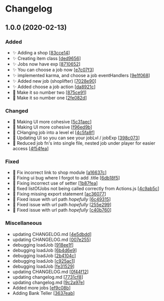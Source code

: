 # Changelog

<a name="1.0.0"></a>
## 1.0.0 (2020-02-13)

### Added

- ✨ Adding a shop [[83cce14](https://github.com/Abourass/simpleIdle/commit/83cce148c5131082e8f4316608ebaa3f8ebef172)]
- ✨ Creating item class [[ded9656](https://github.com/Abourass/simpleIdle/commit/ded9656ec31834d92962aecf394bd94ef3783c4c)]
- ✨ Jobs now have exp [[8710652](https://github.com/Abourass/simpleIdle/commit/8710652643e7d3c83119993f8207064ee714f766)]
- ✨ You can choose a job now [[e7c07f3](https://github.com/Abourass/simpleIdle/commit/e7c07f3127f4e7f63e1a8d283341cb227cbd8445)]
- ✨ implemented karma, and choose a job eventHandlers [[9e1f068](https://github.com/Abourass/simpleIdle/commit/9e1f0681fc10dc4f168031643d38e62ad4f09329)]
- ✨ Added new job (shoplifter) [[7028e90](https://github.com/Abourass/simpleIdle/commit/7028e90346c74f9ef04d9a17b339c340265209b6)]
- ✨ Added choose a job action [[da8921c](https://github.com/Abourass/simpleIdle/commit/da8921cb220f9d38f6ae23cc9073f26af246f271)]
- 🎉 Make it so number two [[875ce91](https://github.com/Abourass/simpleIdle/commit/875ce916eab37a0503efa8ff736a2d65dc2cfe94)]
- 🎉 Make it so number one [[2fe082d](https://github.com/Abourass/simpleIdle/commit/2fe082dfb45ab78e1bdbcb6c197c789957a6e325)]

### Changed

- 🎨 Making UI more cohesive [[5c31aec](https://github.com/Abourass/simpleIdle/commit/5c31aec2afae1ddacdb89931538fc509dfbd88e7)]
- 🎨 Making UI more cohesive [[f96ed9b](https://github.com/Abourass/simpleIdle/commit/f96ed9be29db277a2975a5c71108d3fc272e3c13)]
- 🎨 CHanging job into a level el [[4c5fa8f](https://github.com/Abourass/simpleIdle/commit/4c5fa8f798c06a21d4c1b996125c2aaa07d23970)]
- 🎨 Updating UI so you can see your jobLvl / jobExp [[398c073](https://github.com/Abourass/simpleIdle/commit/398c0736bcb8d81fc6bdd56233d327f1137aa0c5)]
- 🎨 Reduced job fn&#x27;s into single file, nested job under player for easier access [[4f54fea](https://github.com/Abourass/simpleIdle/commit/4f54fea8515268fb2f9a7f187a7ef43ae7f506ff)]

### Fixed

- 🐛 Fix incorrect link to shop module [[a16637c](https://github.com/Abourass/simpleIdle/commit/a16637c2a0e602123a1bfd2706ae70c5a1688a5e)]
- 🐛 Fixing ui bug where I forgot to add .title [[6db18f5](https://github.com/Abourass/simpleIdle/commit/6db18f54528f64d84be73b2f937fab772c045937)]
- 🐛 Fixing incorrect use of setter [[1b87fea](https://github.com/Abourass/simpleIdle/commit/1b87fea27c29e13ba73ce80b0cda992e36bd17bb)]
- 🐛 fixed listOfJobs not being called correctly from Actions.js [[4c9ab5c](https://github.com/Abourass/simpleIdle/commit/4c9ab5ccfe0d7ab1fb33576f4a4c2946a3c86dcf)]
- 🐛 Fixing missing export statement [[ac36077](https://github.com/Abourass/simpleIdle/commit/ac3607744dbe0d53e0edf38c883c9cd55329dfe1)]
- 🐛 Fixed issue with url path *hopefully* [[6c49315](https://github.com/Abourass/simpleIdle/commit/6c49315d6563852cfc8ee8050e9eee372d3c7ecb)]
- 🐛 Fixed issue with url path *hopefully* [[255e299](https://github.com/Abourass/simpleIdle/commit/255e299290796ac94bf78d43d5d92958b46e28fb)]
- 🐛 Fixed issue with url path *hopefully* [[c40b760](https://github.com/Abourass/simpleIdle/commit/c40b760d74be0cb63365d371a1bd2386d6c96d39)]

### Miscellaneous

-  updating CHANGELOG.md [[4e5dbdd](https://github.com/Abourass/simpleIdle/commit/4e5dbdd04a1de85101fa62f4e2d4d38a89e9c61f)]
-  updating CHANGELOG.md [[007e255](https://github.com/Abourass/simpleIdle/commit/007e255f5400c65454916d0488d6c490ff5cdb4b)]
-  debugging loadJob [[918ee1f](https://github.com/Abourass/simpleIdle/commit/918ee1f3b63dc9115575909ed622dee93943bf07)]
-  debugging loadJob [[6b4d6e9](https://github.com/Abourass/simpleIdle/commit/6b4d6e99cec009ead98d6c0c7adfc641f99a7848)]
-  debugging loadJob [[2b4104c](https://github.com/Abourass/simpleIdle/commit/2b4104ce32391179284d95d9c0ae32097d569c72)]
-  debugging loadJob [[c925ac1](https://github.com/Abourass/simpleIdle/commit/c925ac18110be0929ef37b4ceb92c777fad591e3)]
-  debugging loadJob [[fe31529](https://github.com/Abourass/simpleIdle/commit/fe315298ca6e361fa37e2d13a0f999fb0da65848)]
-  updating CHANGELOG.md [[0f44f12](https://github.com/Abourass/simpleIdle/commit/0f44f12bcfafe5e37b76bac4d25747d0ea3aefc6)]
-  updating changelog.md [[7731cf8](https://github.com/Abourass/simpleIdle/commit/7731cf892c38b6f502329958717dc0ba0f947455)]
-  updating changelog.md [[9c2a97e](https://github.com/Abourass/simpleIdle/commit/9c2a97e709cb4a8c418a93e7719da2c644fd9bb1)]
-  Added more jobs [[ef9c08b](https://github.com/Abourass/simpleIdle/commit/ef9c08b77095afaf0ea3e8c01f21bce890dbe6f4)]
-  Adding Bank Teller [[3637eab](https://github.com/Abourass/simpleIdle/commit/3637eab8fedd0d017dfe2a0d8e9425fc6575d939)]


